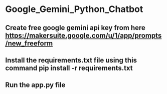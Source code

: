 # Google_Gemini_Python_Chatbot

## Create free google gemini api key from here https://makersuite.google.com/u/1/app/prompts/new_freeform

## Install the requirements.txt file using this command pip install -r requirements.txt

## Run the app.py file